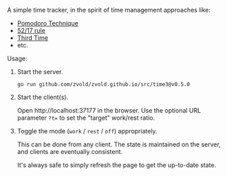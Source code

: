 A simple time tracker, in the spirit of time management approaches like:

-  [Pomodoro Technique](https://en.wikipedia.org/wiki/Pomodoro_Technique)
-  [52/17 rule](https://en.wikipedia.org/wiki/52/17_rule)
-  [Third Time](https://www.lesswrong.com/posts/RWu8eZqbwgB9zaerh/third-time-a-better-way-to-work)
-  etc.

Usage:

1. Start the server.

   ```
   go run github.com/zvold/zvold.github.io/src/time3@v0.5.0
   ```

2. Start the client(s).

   Open http://localhost:37177 in the browser. Use the optional URL parameter `?t=` to set the "target" work/rest ratio.

3. Toggle the mode (`work` / `rest` / `off`) appropriately.

   This can be done from any client. The state is maintained on the server, and clients are eventually consistent.

   It's always safe to simply refresh the page to get the up-to-date state.
